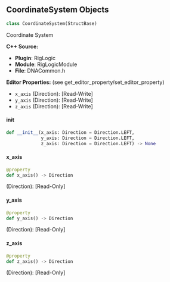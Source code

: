 ## CoordinateSystem Objects

```python
class CoordinateSystem(StructBase)
```

Coordinate System

**C++ Source:**

- **Plugin**: RigLogic
- **Module**: RigLogicModule
- **File**: DNACommon.h

**Editor Properties:** (see get_editor_property/set_editor_property)

- ``x_axis`` (Direction):  [Read-Write]
- ``y_axis`` (Direction):  [Read-Write]
- ``z_axis`` (Direction):  [Read-Write]

<a id="unreal.CoordinateSystem.__init__"></a>

#### __init__

```python
def __init__(x_axis: Direction = Direction.LEFT,
             y_axis: Direction = Direction.LEFT,
             z_axis: Direction = Direction.LEFT) -> None
```

<a id="unreal.CoordinateSystem.x_axis"></a>

#### x_axis

```python
@property
def x_axis() -> Direction
```

(Direction):  [Read-Only]

<a id="unreal.CoordinateSystem.y_axis"></a>

#### y_axis

```python
@property
def y_axis() -> Direction
```

(Direction):  [Read-Only]

<a id="unreal.CoordinateSystem.z_axis"></a>

#### z_axis

```python
@property
def z_axis() -> Direction
```

(Direction):  [Read-Only]

<a id="unreal.MeshBlendShapeChannelMapping"></a>